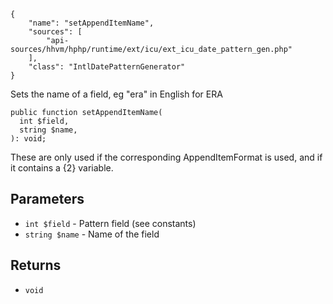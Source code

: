 ``` yamlmeta
{
    "name": "setAppendItemName",
    "sources": [
        "api-sources/hhvm/hphp/runtime/ext/icu/ext_icu_date_pattern_gen.php"
    ],
    "class": "IntlDatePatternGenerator"
}
```




Sets the name of a field, eg "era" in English for ERA




``` Hack
public function setAppendItemName(
  int $field,
  string $name,
): void;
```




These are only used if the corresponding AppendItemFormat is used, and if
it contains a {2} variable.




## Parameters




+ ` int $field ` - Pattern field (see constants)
+ ` string $name ` - Name of the field




## Returns




* ` void `
<!-- HHAPIDOC -->

